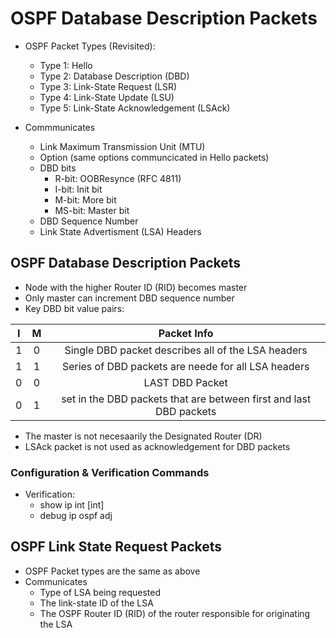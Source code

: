 # OSPF Database Description Packets

* OSPF Packet Types (Revisited):
    + Type 1: Hello
    + Type 2: Database Description (DBD)
    + Type 3: Link-State Request (LSR)
    + Type 4: Link-State Update (LSU)
    + Type 5: Link-State Acknowledgement (LSAck)

* Commmunicates
    + Link Maximum Transmission Unit (MTU)
    + Option (same options communcicated in Hello packets)
    + DBD bits
        - R-bit: OOBResynce (RFC 4811)
        - I-bit: Init bit
        - M-bit: More bit
        - MS-bit: Master bit
    + DBD Sequence Number
    + Link State Advertisment (LSA) Headers

## OSPF Database Description Packets

* Node with the higher Router ID (RID) becomes master
* Only master can increment DBD sequence number
* Key DBD bit value pairs:

|I|M| Packet Info|
|:-:|:-:|:-:|
|1|0| Single DBD packet describes all of the LSA headers|
|1|1| Series of DBD packets are neede for all LSA headers|
|0|0| LAST DBD Packet|
|0|1| set in the DBD packets that are between first and last DBD packets|

* The master is not necesaarily the Designated Router (DR)
* LSAck packet is not used as acknowledgement for DBD packets

### Configuration & Verification Commands

* Verification:
    + show ip int [int]
    + debug ip ospf adj

## OSPF Link State Request Packets

* OSPF Packet types are the same as above
* Communicates
    + Type of LSA being requested
    + The link-state ID of the LSA
    + The OSPF Router ID (RID) of the router responsible for originating the LSA
